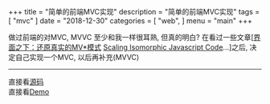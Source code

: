 +++
title = "简单的前端MVC实现"
description = "简单的前端MVC实现"
tags = [
    "mvc"
]
date = "2018-12-30"
categories = [
    "web",
]
menu = "main"
+++

做过前端的对MVC, MVVC 至少和我一样很耳熟, 但真的明白? 在看过一些文章[[界面之下：还原真实的MV*模式](https://github.com/livoras/blog/issues/11) [Scaling Isomorphic Javascript Code](https://blog.nodejitsu.com/scaling-isomorphic-javascript-code/)...]之后, 决定自己实现一个MVC, 以后再补充(MVVC)

---

直接看[源码](https://github.com/simeon49/javascript-practices/tree/master/project_06_MVC_%E5%AE%9E%E7%8E%B0todo_list) <br>
直接看[Demo](https://simeon49.github.io/javascript-practices/project_06_MVC_%E5%AE%9E%E7%8E%B0todo_list/index.html) <br>
